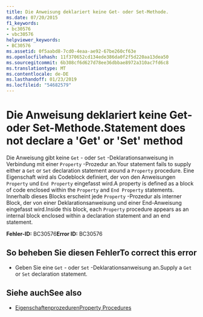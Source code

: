 ```yaml
---
title: Die Anweisung deklariert keine Get- oder Set-Methode.
ms.date: 07/20/2015
f1_keywords:
- bc30576
- vbc30576
helpviewer_keywords:
- BC30576
ms.assetid: 0f5aabd8-7cd0-4eaa-ae92-67be260cf63e
ms.openlocfilehash: 11f370652cd134ede386da0f2f5d220aa13dea50
ms.sourcegitcommit: 6b308cf6d627d78ee36dbbae8972a310ac7fd6c8
ms.translationtype: MT
ms.contentlocale: de-DE
ms.lasthandoff: 01/23/2019
ms.locfileid: "54682579"
---
```

# <a name="statement-does-not-declare-a-get-or-set-method"></a><span data-ttu-id="8d513-102">Die Anweisung deklariert keine Get- oder Set-Methode.</span><span class="sxs-lookup"><span data-stu-id="8d513-102">Statement does not declare a 'Get' or 'Set' method</span></span>
<span data-ttu-id="8d513-103">Die Anweisung gibt keine `Get` - oder `Set` -Deklarationsanweisung in Verbindung mit einer `Property` -Prozedur an.</span><span class="sxs-lookup"><span data-stu-id="8d513-103">Your statement fails to supply either a `Get` or `Set` declaration statement around a `Property` procedure.</span></span> <span data-ttu-id="8d513-104">Eine Eigenschaft wird als Codeblock definiert, der von den Anweisungen `Property` und `End Property` eingefasst wird.</span><span class="sxs-lookup"><span data-stu-id="8d513-104">A property is defined as a block of code enclosed within the `Property` and `End Property` statements.</span></span> <span data-ttu-id="8d513-105">Innerhalb dieses Blocks erscheint jede `Property` -Prozedur als interner Block, der von einer Deklarationsanweisung und einer End-Anweisung eingefasst wird.</span><span class="sxs-lookup"><span data-stu-id="8d513-105">Inside this block, each `Property` procedure appears as an internal block enclosed within a declaration statement and an end statement.</span></span>  
  
 <span data-ttu-id="8d513-106">**Fehler-ID:** BC30576</span><span class="sxs-lookup"><span data-stu-id="8d513-106">**Error ID:** BC30576</span></span>  
  
## <a name="to-correct-this-error"></a><span data-ttu-id="8d513-107">So beheben Sie diesen Fehler</span><span class="sxs-lookup"><span data-stu-id="8d513-107">To correct this error</span></span>  
  
-   <span data-ttu-id="8d513-108">Geben Sie eine `Get` - oder `Set` -Deklarationsanweisung an.</span><span class="sxs-lookup"><span data-stu-id="8d513-108">Supply a `Get` or `Set` declaration statement.</span></span>  
  
## <a name="see-also"></a><span data-ttu-id="8d513-109">Siehe auch</span><span class="sxs-lookup"><span data-stu-id="8d513-109">See also</span></span>
- [<span data-ttu-id="8d513-110">Eigenschaftenprozeduren</span><span class="sxs-lookup"><span data-stu-id="8d513-110">Property Procedures</span></span>](../../visual-basic/programming-guide/language-features/procedures/property-procedures.md)
